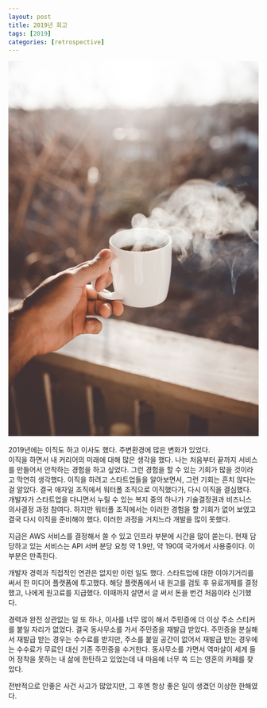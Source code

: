 ```yaml
---
layout: post
title: 2019년 회고
tags: [2019]
categories: [retrospective]
---
```


![claybanks](/images/posts/2019-retrospective.jpeg)  

2019년에는 이직도 하고 이사도 했다. 주변환경에 많은 변화가 있었다.  
이직을 하면서 내 커리어의 미래에 대해 많은 생각을 했다. 나는 처음부터 끝까지 서비스를 만들어서 안착하는 경험을 하고 싶었다. 그런 경험을 할 수 있는 기회가 많을 것이라고 막연히 생각했다. 이직을 하려고 스타트업들을 알아보면서, 그런 기회는 흔치 않다는 걸 알았다. 
결국 애자일 조직에서 워터폴 조직으로 이직했다가, 다시 이직을 결심했다. 개발자가 스타트업을 다니면서 누릴 수 있는 복지 중의 하나가 기술결정권과 비즈니스 의사결정 과정 참여다. 하지만 워터풀 조직에서는 이러한 경험을 할 기회가 없어 보였고 결국 다시 이직을 준비해야 했다. 이러한 과정을 거치느라 개발을 많이 못했다. 

지금은 AWS 서비스를 결정해서 쓸 수 있고 인프라 부분에 시간을 많이 쏟는다. 현재 담당하고 있는 서비스는 API 서버 분당 요청 약 1.9만, 약 190여 국가에서 사용중이다. 이 부분은 만족한다. 

개발자 경력과 직접적인 연관은 없지만 이런 일도 했다. 스타트업에 대한 이야기거리를 써서 한 미디어 플랫폼에 투고했다. 해당 플랫폼에서 내 원고를 검토 후 유료개제를 결정했고, 나에게 원고료를 지급했다. 이때까지 살면서 글 써서 돈을 번건 처음이라 신기했다. 

경력과 완전 상관없는 일 또 하나, 이사를 너무 많이 해서 주민증에 더 이상 주소 스티커를 붙일 자리가 없었다. 결국 동사무소를 가서 주민증을 재발급 받았다. 주민증을 분실해서 재발급 받는 경우는 수수료를 받지만, 주소를 붙일 공간이 없어서 재발급 받는 경우에는 수수료가 무료인 대신 기존 주민증을 수거한다. 동사무소를 가면서 역마살이 세게 들어 정착을 못하는 내 삶에 한탄하고 있었는데 내 마음에 너무 쏙 드는 영혼의 카페를 찾았다.  

전반적으로 안좋은 사건 사고가 많았지만, 그 후엔 항상 좋은 일이 생겼던 이상한 한해였다.  


